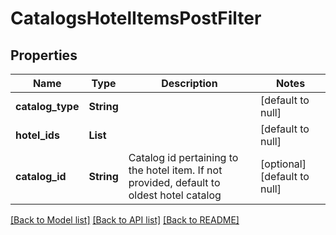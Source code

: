 # CatalogsHotelItemsPostFilter
## Properties

| Name | Type | Description | Notes |
|------------ | ------------- | ------------- | -------------|
| **catalog\_type** | **String** |  | [default to null] |
| **hotel\_ids** | **List** |  | [default to null] |
| **catalog\_id** | **String** | Catalog id pertaining to the hotel item. If not provided, default to oldest hotel catalog | [optional] [default to null] |

[[Back to Model list]](../README.md#documentation-for-models) [[Back to API list]](../README.md#documentation-for-api-endpoints) [[Back to README]](../README.md)

